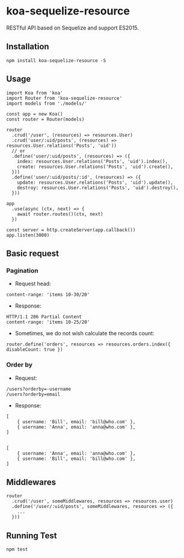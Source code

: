 # koa-sequelize-resource


RESTful API based on Sequelize and support ES2015.

## Installation

```
npm install koa-sequelize-resource -S
```

## Usage

```
import Koa from 'koa'
import Router from 'koa-sequelize-resource'
import models from './models/'

const app = new Koa()
const router = Router(models)

router
  .crud('/user', (resources) => resources.User)
  .crud('user/:uid/posts', (resources) => resources.User.relations('Posts', 'uid'))
  // or 
  .define('user/:uid/posts', (resources) => ({
    index: resources.User.relations('Posts', 'uid').index(),
    create: resources.User.relations('Posts', 'uid').create(),
  }))
  .define('user/:uid/posts/:id', (resources) => ({
    update: resources.User.relations('Posts', 'uid').update(),
    destroy: resources.User.relations('Posts', 'uid').destroy(),
  }))
    
app
  .use(async (ctx, next) => {
    await router.routes()(ctx, next)
  })

const server = http.createServer(app.callback())
app.listen(3000)

```

## Basic request

### Pagination

* Request head:
```
content-range: 'items 10-30/20'
```
* Response:
```
HTTP/1.1 206 Partial Content
content-range: 'items 10-25/20'
```
* Sometimes, we do not wish calculate the records count:
```
router.define('orders', resources => resources.orders.index({ disableCount: true })
```


### Order by

* Request: 
```
/users?orderby=-username
/users?orderby=email
```
* Response:
```
[
    { username: 'Bill', email: 'bill@who.com' },
    { username: 'Anna', email: 'anna@who.com' },
]


[
    { username: 'Anna', email: 'anna@who.com' },
    { username: 'Bill', email: 'bill@who.com' },
]
```
## Middlewares 

```
router
  .crud('/user', someMiddlewares, resources => resources.user)
  .define('/user/:uid/posts', someMiddlewares, resources => ({
    ...
  }))
```


## Running Test



```
npm test
```
